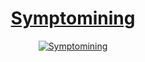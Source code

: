 

<div align="center"><h1><a href="http://symptomining.pythonanywhere.com/">Symptomining</h1>

<a href="https://objective-goodall-8fc0b9.netlify.app/"><img src="https://i.ibb.co/8Y2XKjQ/Symptomining.png" alt="Symptomining" border="0"></a></div>
